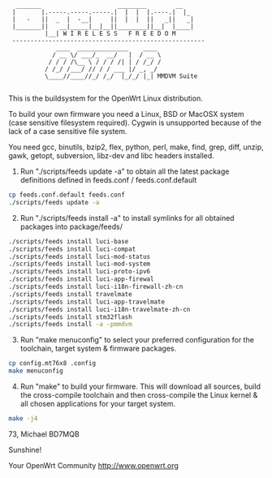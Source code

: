 ```
  _______                     ________        __
 |       |.-----.-----.-----.|  |  |  |.----.|  |_
 |   -   ||  _  |  -__|     ||  |  |  ||   _||   _|
 |_______||   __|_____|__|__||________||__|  |____|
          |__| W I R E L E S S   F R E E D O M
 -----------------------------------------------------
		     ____  ______________    ____ 
		    / __ \/ ___/_  __/   |  / __ \
		   / / / /\__ \ / / / /| | / /_/ /
		  / /_/ /___/ // / / ___ |/ _, _/ 
		  \____//____//_/ /_/  |_/_/ |_| MMDVM Suite
  
```

This is the buildsystem for the OpenWrt Linux distribution.

To build your own firmware you need a Linux, BSD or MacOSX system (case
sensitive filesystem required). Cygwin is unsupported because of the lack
of a case sensitive file system.

You need gcc, binutils, bzip2, flex, python, perl, make, find, grep, diff,
unzip, gawk, getopt, subversion, libz-dev and libc headers installed.

1. Run "./scripts/feeds update -a" to obtain all the latest package definitions
defined in feeds.conf / feeds.conf.default
```bash
cp feeds.conf.default feeds.conf
./scripts/feeds update -a

```

2. Run "./scripts/feeds install -a" to install symlinks for all obtained
packages into package/feeds/
```bash
./scripts/feeds install luci-base
./scripts/feeds install luci-compat
./scripts/feeds install luci-mod-status
./scripts/feeds install luci-mod-system
./scripts/feeds install luci-proto-ipv6
./scripts/feeds install luci-app-firewal
./scripts/feeds install luci-i18n-firewall-zh-cn
./scripts/feeds install travelmate
./scripts/feeds install luci-app-travelmate
./scripts/feeds install luci-i18n-travelmate-zh-cn
./scripts/feeds install stm32flash
./scripts/feeds install -a -pmmdvm
```

3. Run "make menuconfig" to select your preferred configuration for the
toolchain, target system & firmware packages.
```bash
cp config.mt76x8 .config
make menuconfig
```

4. Run "make" to build your firmware. This will download all sources, build
the cross-compile toolchain and then cross-compile the Linux kernel & all
chosen applications for your target system.
```bash
make -j4
```

73, Michael BD7MQB

Sunshine!

Your OpenWrt Community
http://www.openwrt.org



